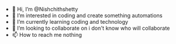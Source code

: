 - 👋 Hi, I’m @Nishchithshetty
- 👀 I’m interested in coding and create something automations 
- 🌱 I’m currently learning coding and technology 
- 💞️ I’m looking to collaborate on i don't know who will collaborate 
- 📫 How to reach me nothing 

<!---
Nishchithshetty/Nishchithshetty is a ✨ special ✨ repository because its `README.md` (this file) appears on your GitHub profile.
You can click the Preview link to take a look at your changes.
--->
